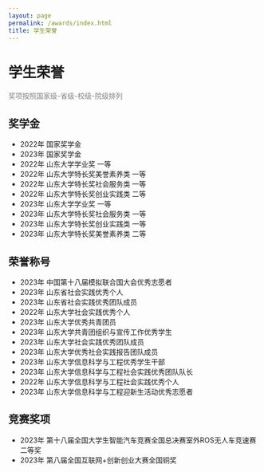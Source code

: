 ```yaml
---
layout: page
permalink: /awards/index.html
title: 学生荣誉
---
```


# 学生荣誉
<font color='grey'>奖项按照国家级-省级-校级-院级排列</font><br>

## 奖学金

- 2022年 国家奖学金
- 2023年 国家奖学金
- 2022年 山东大学学业奖 一等
- 2022年 山东大学特长奖美誉素养类 一等
- 2022年 山东大学特长奖社会服务类 一等
- 2022年 山东大学特长奖创业实践类 二等
- 2023年 山东大学学业奖 一等
- 2023年 山东大学特长奖社会服务类 一等
- 2023年 山东大学特长奖创业实践类 一等
- 2023年 山东大学特长奖美誉素养类 二等<br>

## 荣誉称号

- 2023年 中国第十八届模拟联合国大会优秀志愿者
- 2023年 山东省社会实践优秀个人
- 2023年 山东省社会实践优秀团队成员
- 2022年 山东大学社会实践优秀个人
- 2023年 山东大学优秀共青团员
- 2023年 山东大学共青团组织与宣传工作优秀学生
- 2023年 山东大学社会实践优秀团队成员
- 2023年 山东大学优秀社会实践报告团队成员
- 2023年 山东大学信息科学与工程优秀学生干部
- 2023年 山东大学信息科学与工程社会实践优秀团队队长
- 2022年 山东大学信息科学与工程社会实践优秀个人
- 2023年 山东大学信息科学与工程迎新生活动优秀志愿者<br>

## 竞赛奖项

- 2023年 第十八届全国大学生智能汽车竞赛全国总决赛室外ROS无人车竞速赛二等奖
- 2023年 第八届全国互联网+创新创业大赛全国铜奖<br>

